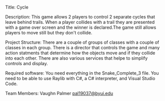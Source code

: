 Title: Cycle

Description:
This game allows 2 players to control 2 separate cycles that leave behind trails. When a player collides with a trail they are presented with a game over screen and the winner is declared.The game still allows players to move still but they don't collide.

Project Structure:
There are a couple of groups of classes with a couple of classes in each group. There is a director that controls the game
and many action statments that determine how the objects move and if they collide into each other. There are also various services that helpe to simplify controls and display. 

Required software:
You need everything in the Snake_Complete_3 file. You need to be able to use Raylib with C#, a C# interpreter, and Visual Studio Code.

Team Members:
Vaughn Palmer pal19037@byui.edu